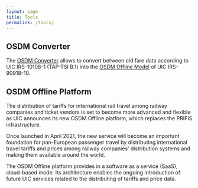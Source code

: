 ```yaml
---
layout: page
title: Tools
permalink: /tools/
---
```


## OSDM Converter

The [OSDM Converter](https://osdm.io/OSDM-Converter/) allows to convert between old fare data according to UIC IRS-10108-1 (TAP-TSI B.1) into the [OSDM Offline Model](https://osdm.io/spec/common-data-structures/) of UIC IRS-90918-10.

## OSDM Offline Platform

The distribution of tariffs for international rail travel among railway companies and ticket vendors is set to become more advanced and flexible as UIC announces its new OSDM Offline platform, which replaces the PRIFIS infrastructure.

Once launched in April 2021, the new service will become an important foundation for pan-European passenger travel by distributing international travel tariffs and prices among railway companies’ distribution systems and making them available around the world.

The OSDM Offline platform provides in a software as a service (SaaS), cloud-based mode. Its architecture enables the ongoing introduction of future UIC services related to the distributing of tariffs and price data.
